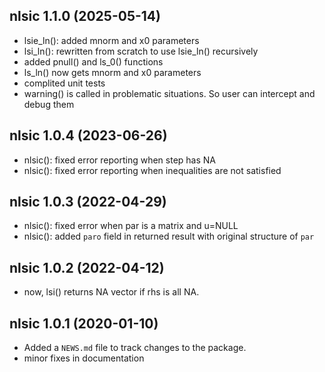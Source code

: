 ## nlsic 1.1.0 (2025-05-14)

 * lsie_ln(): added mnorm and x0 parameters
 * lsi_ln(): rewritten from scratch to use lsie_ln() recursively
 * added pnull() and ls_0() functions
 * ls_ln() now gets mnorm and x0 parameters
 * complited unit tests
 * warning() is called in problematic situations. So user can intercept
   and debug them

## nlsic 1.0.4 (2023-06-26)

 * nlsic(): fixed error reporting when step has NA
 * nlsic(): fixed error reporting when inequalities are not satisfied

## nlsic 1.0.3 (2022-04-29)

 * nlsic(): fixed error when par is a matrix and u=NULL
 * nlsic(): added `paro` field in returned result with original structure of `par`

## nlsic 1.0.2 (2022-04-12)

 * now, lsi() returns NA vector if rhs is all NA.

## nlsic 1.0.1 (2020-01-10)

 * Added a `NEWS.md` file to track changes to the package.
 * minor fixes in documentation
